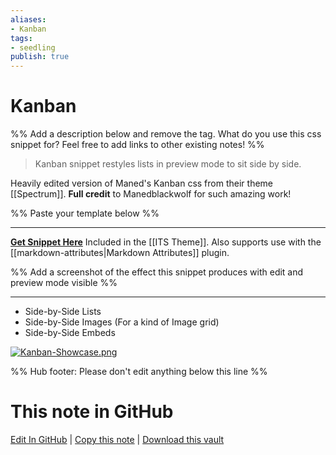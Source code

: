 ```yaml
---
aliases: 
- Kanban
tags:
- seedling
publish: true
---
```


# Kanban

%% Add a description below and remove the tag. What do you use this css snippet for? Feel free to add links to other existing notes! %% 
> Kanban snippet restyles lists in preview mode to sit side by side. 

Heavily edited version of Maned's Kanban css from their theme [[Spectrum]]. **Full credit** to Manedblackwolf for such amazing work!

%% Paste your template below %%

---
[**Get Snippet Here**](https://github.com/SlRvb/Obsidian--ITS-Theme/blob/main/S%20-%20Kanban.css)
Included in the [[ITS Theme]]. Also supports use with the [[markdown-attributes|Markdown Attributes]] plugin.

%% Add a screenshot of the effect this snippet produces with edit and preview mode visible %%

---
- Side-by-Side Lists
- Side-by-Side Images (For a kind of Image grid)
- Side-by-Side Embeds

[![Kanban-Showcase.png](https://raw.githubusercontent.com/SlRvb/Obsidian--ITS-Theme/main/Images/Kanban-Showcase.png)](https://raw.githubusercontent.com/SlRvb/Obsidian--ITS-Theme/main/Images/Kanban-Showcase.png)

%% Hub footer: Please don't edit anything below this line %%

# This note in GitHub

<span class="git-footer">[Edit In GitHub](https://github.dev/obsidian-community/obsidian-hub/blob/main/02%20-%20Community%20Expansions/02.05%20All%20Community%20Expansions/CSS%20Snippets/Kanban%20%28SlRvb%29.md "git-hub-edit-note") | [Copy this note](https://raw.githubusercontent.com/obsidian-community/obsidian-hub/main/02%20-%20Community%20Expansions/02.05%20All%20Community%20Expansions/CSS%20Snippets/Kanban%20%28SlRvb%29.md "git-hub-copy-note") | [Download this vault](https://github.com/obsidian-community/obsidian-hub/archive/refs/heads/main.zip "git-hub-download-vault") </span>